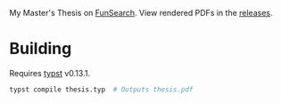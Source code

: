 My Master's Thesis on [FunSearch](https://github.com/lumi-a/funsearch). View rendered PDFs in the [releases](https://github.com/lumi-a/masters-thesis/releases).

# Building
Requires [typst](https://typst.app/) v0.13.1.

```sh
typst compile thesis.typ  # Outputs thesis.pdf
```